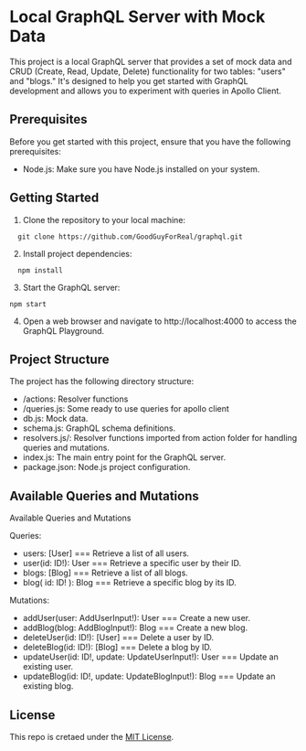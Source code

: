 # Local GraphQL Server with Mock Data

This project is a local GraphQL server that provides a set of mock data and CRUD (Create, Read, Update, Delete) functionality for two tables: "users" and "blogs." It's designed to help you get started with GraphQL development and allows you to experiment with queries in Apollo Client.

## Prerequisites

Before you get started with this project, ensure that you have the following prerequisites:

- Node.js: Make sure you have Node.js installed on your system.

## Getting Started

1. Clone the repository to your local machine:
 ```shell
   git clone https://github.com/GoodGuyForReal/graphql.git
   ```

2. Install project dependencies:
 ```shell
   npm install
   ```

3. Start the GraphQL server:
```shell
npm start
```
4. Open a web browser and navigate to http://localhost:4000 to access the GraphQL Playground.

## Project Structure
The project has the following directory structure:

* /actions: Resolver functions
* /queries.js: Some ready to use queries for apollo client
* db.js: Mock data.
* schema.js: GraphQL schema definitions.
* resolvers.js/: Resolver functions imported from action folder for handling queries and mutations.
* index.js: The main entry point for the GraphQL server.
* package.json: Node.js project configuration.

## Available Queries and Mutations
Available Queries and Mutations

Queries:
* users: [User] === Retrieve a list of all users.
* user(id: ID!): User === Retrieve a specific user by their ID.
* blogs: [Blog] === Retrieve a list of all blogs.
*  blog( id: ID! ): Blog === Retrieve a specific blog by its ID.


Mutations:
* addUser(user: AddUserInput!): User === Create a new user.
* addBlog(blog: AddBlogInput!): Blog === Create a new blog.
* deleteUser(id: ID!): [User] === Delete a user by ID.
* deleteBlog(id: ID!): [Blog] === Delete a blog by ID.
* updateUser(id: ID!, update: UpdateUserInput!): User === Update an existing user.
* updateBlog(id: ID!, update: UpdateBlogInput!): Blog === Update an existing blog.

## License
This repo is cretaed under the [MIT License](https://opensource.org/licenses/MIT).

